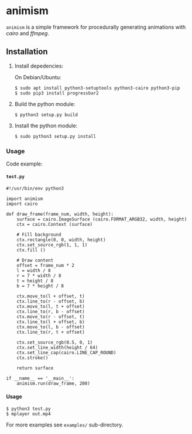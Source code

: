 animism
=======

`animism` is a simple framework for procedurally generating animations with
*cairo* and *ffmpeg*.

## Installation

1. Install depedencies:

   On Debian/Ubuntu:
   ```
   $ sudo apt install python3-setuptools python3-cairo python3-pip
   $ sudo pip3 install progressbar2
   ```

2. Build the python module:
   ```
   $ python3 setup.py build
   ```

3. Install the python module:
   ```
   $ sudo python3 setup.py install
   ```

### Usage

Code example:

#### `test.py`
```
#!/usr/bin/env python3

import animism
import cairo

def draw_frame(frame_num, width, height):
    surface = cairo.ImageSurface (cairo.FORMAT_ARGB32, width, height)
    ctx = cairo.Context (surface)

    # Fill background
    ctx.rectangle(0, 0, width, height)
    ctx.set_source_rgb(1, 1, 1)
    ctx.fill ()

    # Draw content
    offset = frame_num * 2
    l = width / 8
    r = 7 * width / 8
    t = height / 8
    b = 7 * height / 8

    ctx.move_to(l + offset, t)
    ctx.line_to(r - offset, b)
    ctx.move_to(l, t + offset)
    ctx.line_to(r, b - offset)
    ctx.move_to(r - offset, t)
    ctx.line_to(l + offset, b)
    ctx.move_to(l, b - offset)
    ctx.line_to(r, t + offset)

    ctx.set_source_rgb(0.5, 0, 1)
    ctx.set_line_width(height / 64)
    ctx.set_line_cap(cairo.LINE_CAP_ROUND)
    ctx.stroke()

    return surface

if __name__ == '__main__':
    animism.run(draw_frame, 200)
```

#### Usage
```
$ python3 test.py
$ mplayer out.mp4
```

For more examples see `examples/` sub-directory.
